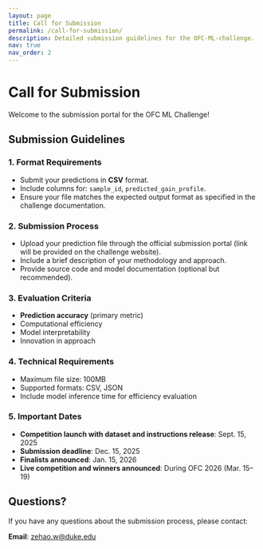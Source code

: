 ```yaml
---
layout: page
title: Call for Submission
permalink: /call-for-submission/
description: Detailed submission guidelines for the OFC-ML-challenge.
nav: true
nav_order: 2
---
```


# Call for Submission

Welcome to the submission portal for the OFC ML Challenge!

## Submission Guidelines

### 1. Format Requirements
- Submit your predictions in **CSV** format.
- Include columns for: `sample_id`, `predicted_gain_profile`.
- Ensure your file matches the expected output format as specified in the challenge documentation.

### 2. Submission Process
- Upload your prediction file through the official submission portal (link will be provided on the challenge website).
- Include a brief description of your methodology and approach.
- Provide source code and model documentation (optional but recommended).

### 3. Evaluation Criteria
- **Prediction accuracy** (primary metric)
- Computational efficiency
- Model interpretability
- Innovation in approach

### 4. Technical Requirements
- Maximum file size: 100MB
- Supported formats: CSV, JSON
- Include model inference time for efficiency evaluation

### 5. Important Dates
- **Competition launch with dataset and instructions release**: Sept. 15, 2025
- **Submission deadline**: Dec. 15, 2025
- **Finalists announced**: Jan. 15, 2026
- **Live competition and winners announced**: During OFC 2026 (Mar. 15–19)

## Questions?
If you have any questions about the submission process, please contact:

**Email**: [zehao.w@duke.edu](mailto:zehao.w@duke.edu) 